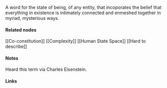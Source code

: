 ---
---

A word for the state of being, of any entity, that incoporates the belief that everything in existence is intimately connected and enmeshed together in myriad, mysterious ways. 



#### Related nodes

[[Co-constitution]]
[[Complexity]]
[[Human State Space]]
[[Hard to describe]]


#### Notes

Heard this term via Charles Eisenstein. 


#### Links